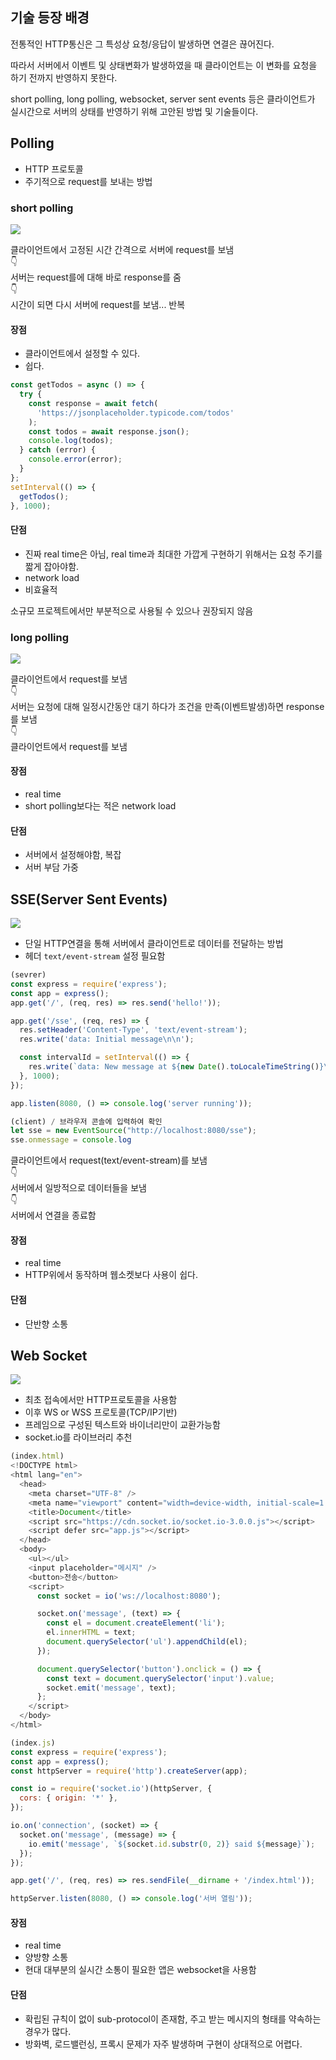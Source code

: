 ## 기술 등장 배경
 
전통적인 HTTP통신은 그 특성상 요청/응답이 발생하면 연결은 끊어진다. 

따라서 서버에서 이벤트 및 상태변화가 발생하였을 때 클라이언트는 이 변화를 요청을 하기 전까지 반영하지 못한다.

short polling, long polling, websocket, server sent events 등은 클라이언트가 실시간으로 서버의 상태를 반영하기 위해 고안된 방법 및 기술들이다.

## Polling
- HTTP 프로토콜
- 주기적으로 request를 보내는 방법

### short polling

![](https://velog.velcdn.com/images/junsgk/post/b7c31d4a-7b8e-4600-a642-234be577b0e4/image.png)

클라이언트에서 고정된 시간 간격으로 서버에 request를 보냄<br/>
👇<br/>
서버는 request를에 대해 바로 response를 줌 <br/>
👇<br/>
시간이 되면 다시 서버에 request를 보냄... 반복

#### 장점
- 클라이언트에서 설정할 수 있다.
- 쉽다.

```js
const getTodos = async () => {
  try {
    const response = await fetch(
      'https://jsonplaceholder.typicode.com/todos'
    );
    const todos = await response.json();
    console.log(todos);
  } catch (error) {
    console.error(error);
  }
};
setInterval(() => {
  getTodos();
}, 1000);
```


#### 단점
- 진짜 real time은 아님, real time과 최대한 가깝게 구현하기 위해서는 요청 주기를 짧게 잡아야함.
- network load
- 비효율적

소규모 프로젝트에서만 부분적으로 사용될 수 있으나 권장되지 않음

### long polling

![](https://velog.velcdn.com/images/junsgk/post/0e2799b5-61f8-4ad7-ab57-2534e6ac7210/image.png)


클라이언트에서 request를 보냄<br/>
👇<br/>
서버는 요청에 대해 일정시간동안 대기 하다가 조건을 만족(이벤트발생)하면 response를 보냄<br/>
👇<br/>
클라이언트에서 request를 보냄

#### 장점
- real time
- short polling보다는 적은 network load

#### 단점
- 서버에서 설정해야함, 복잡
- 서버 부담 가중

## SSE(Server Sent Events)
![](https://velog.velcdn.com/images/junsgk/post/6364a103-e68b-4042-8a78-1a2f01b7c5d0/image.png)


- 단일 HTTP연결을 통해 서버에서 클라이언트로 데이터를 전달하는 방법
- 헤더 `text/event-stream` 설정 필요함

```js
(sevrer)
const express = require('express');
const app = express();
app.get('/', (req, res) => res.send('hello!'));

app.get('/sse', (req, res) => {
  res.setHeader('Content-Type', 'text/event-stream');
  res.write('data: Initial message\n\n');

  const intervalId = setInterval(() => {
    res.write(`data: New message at ${new Date().toLocaleTimeString()}\n\n`); // 형식 중요
  }, 1000);
});

app.listen(8080, () => console.log('server running'));

(client) / 브라우저 콘솔에 입력하여 확인
let sse = new EventSource("http://localhost:8080/sse");
sse.onmessage = console.log
```

클라이언트에서 request(text/event-stream)를 보냄<br/>
👇<br/>
서버에서 일방적으로 데이터들을 보냄<br/>
👇<br/>
서버에서 연결을 종료함

#### 장점
- real time
- HTTP위에서 동작하며 웹소켓보다 사용이 쉽다.

#### 단점
- 단반향 소통

## Web Socket
![](https://velog.velcdn.com/images/junsgk/post/b6a4f566-d4d0-41db-9ab1-0fb13457ada1/image.png)

- 최초 접속에서만 HTTP프로토콜을 사용함
- 이후 WS or WSS 프로토콜(TCP/IP기반)
- 프레임으로 구성된 텍스트와 바이너리만이 교환가능함
- socket.io를 라이브러리 추천

```js
(index.html)
<!DOCTYPE html>
<html lang="en">
  <head>
    <meta charset="UTF-8" />
    <meta name="viewport" content="width=device-width, initial-scale=1.0" />
    <title>Document</title>
    <script src="https://cdn.socket.io/socket.io-3.0.0.js"></script>
    <script defer src="app.js"></script>
  </head>
  <body>
    <ul></ul>
    <input placeholder="메시지" />
    <button>전송</button>
    <script>
      const socket = io('ws://localhost:8080');

      socket.on('message', (text) => {
        const el = document.createElement('li');
        el.innerHTML = text;
        document.querySelector('ul').appendChild(el);
      });

      document.querySelector('button').onclick = () => {
        const text = document.querySelector('input').value;
        socket.emit('message', text);
      };
    </script>
  </body>
</html>

(index.js)
const express = require('express');
const app = express();
const httpServer = require('http').createServer(app); 

const io = require('socket.io')(httpServer, {
  cors: { origin: '*' },
});

io.on('connection', (socket) => {
  socket.on('message', (message) => {
    io.emit('message', `${socket.id.substr(0, 2)} said ${message}`);
  });
});

app.get('/', (req, res) => res.sendFile(__dirname + '/index.html'));

httpServer.listen(8080, () => console.log('서버 열림'));


```

#### 장점
- real time
- 양방향 소통
- 현대 대부분의 실시간 소통이 필요한 앱은 websocket을 사용함

#### 단점
- 확립된 규칙이 없이 sub-protocol이 존재함, 주고 받는 메시지의 형태를 약속하는 경우가 많다.
- 방화벽, 로드밸런싱, 프록시 문제가 자주 발생하며 구현이 상대적으로 어렵다.
